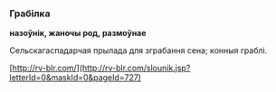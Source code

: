### Грабілка
**назоўнік, жаночы род, размоўнае**

Сельскагаспадарчая прылада для зграбання сена; конныя граблі.

<a rel="author">[http://rv-blr.com/](http://rv-blr.com/slounik.jsp?letterId=0&maskId=0&pageId=727)</a>
